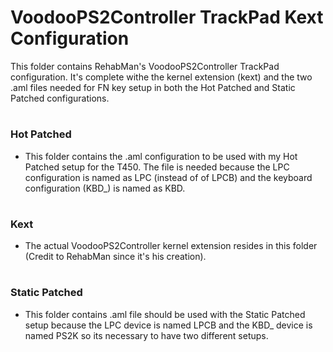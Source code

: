 # VoodooPS2Controller TrackPad Kext Configuration

This folder contains RehabMan's VoodooPS2Controller TrackPad configuration. It's complete withe the kernel extension (kext) and the two .aml files needed for FN key setup in both the Hot Patched and Static Patched configurations.

#

### Hot Patched

- This folder contains the .aml configuration to be used with my Hot Patched setup for the T450. The file is needed because the LPC configuration is named as LPC (instead of of LPCB) and the keyboard configuration (KBD_) is named as KBD.

#

### Kext

- The actual VoodooPS2Controller kernel extension resides in this folder (Credit to RehabMan since it's his creation).

#

### Static Patched

- This folder contains .aml file should be used with the Static Patched setup because the LPC device is named LPCB and the KBD_ device is named PS2K so its necessary to have two different setups.




